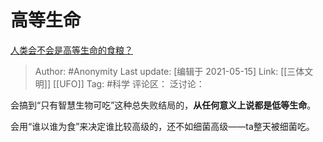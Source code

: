 # 高等生命
[人类会不会是高等生命的食粮？](https://www.zhihu.com/question/437634338/answer/1757458110)

> Author: #Anonymity
> Last update: [编辑于 2021-05-15]
> Link: [[三体文明]] [[UFO]]
> Tag: #科学
> 评论区：
> 泛讨论：

会搞到“只有智慧生物可吃”这种总失败结局的，**从任何意义上说都是低等生命**。

会用“谁以谁为食”来决定谁比较高级的，还不如细菌高级——ta整天被细菌吃。
